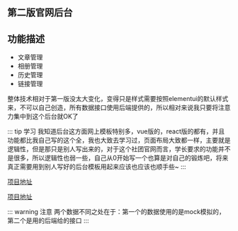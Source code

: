 ## 第二版官网后台

## 功能描述

+ 文章管理
+ 相册管理
+ 历史管理
+ 链接管理

整体技术相对于第一版没太大变化，变得只是样式需要按照elementui的默认样式来，不可以自己创造，所有数据接口使用后端提供的，所以相对来说我只要将注意力集中到这个后台就OK了

::: tip 学习
我知道后台这方面网上模板特别多，vue版的，react版的都有，并且功能都比我自己写的这个全，我也大致去学习过，页面布局大致都一样，主要就是逻辑性，但是那只是别人写出来的，对于这个社团官网而言，学长要求的功能并不是很多，所以逻辑性也弱一些，自己从0开始写一个也算是对自己的锻炼吧，将来真正需要用到别人写好的后台模板用起来应该也应该也顺手些~
:::

[项目地址](https://github.com/1793523411/vue-xingsimaster-mock)

[项目地址](https://github.com/1793523411/xingsiend)

::: warning 注意
两个数据不同之处在于：第一个的数据使用的是mock模拟的，第二个是用的后端给的接口
:::